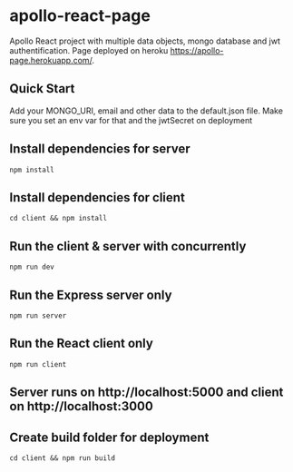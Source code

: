 # apollo-react-page
Apollo React project with multiple data objects, mongo database and jwt authentification.
Page deployed on heroku https://apollo-page.herokuapp.com/.

## Quick Start
Add your MONGO_URI, email and other data to the default.json file. Make sure you set an env var for that and the jwtSecret on deployment

## Install dependencies for server
`npm install`

## Install dependencies for client
`cd client && npm install`

## Run the client & server with concurrently
`npm run dev`

## Run the Express server only
`npm run server`

## Run the React client only
`npm run client`

## Server runs on http://localhost:5000 and client on http://localhost:3000

## Create build folder for deployment
`cd client && npm run build`


